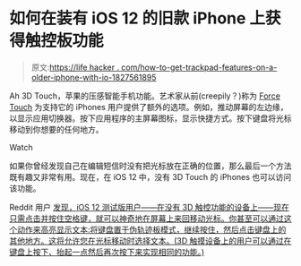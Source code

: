 # 如何在装有 iOS 12 的旧款 iPhone 上获得触控板功能

> 原文:[https://life hacker . com/how-to-get-trackpad-features-on-a-older-iphone-with-io-1827561895](https://lifehacker.com/how-to-get-trackpad-features-on-an-older-iphone-with-io-1827561895)

Ah 3D Touch，苹果的压感智能手机功能。艺术家从前(creepily？)称为 [Force Touch](https://lifehacker.com/everything-apple-announced-today-that-actually-matters-1690313457) 为支持它的 iPhones 用户提供了额外的选项。例如，推动屏幕的左边缘，以显示应用切换器。按下应用程序的主屏幕图标，显示快捷方式。按下键盘将光标移动到你想要的任何地方。

Watch

如果你曾经发现自己在编辑短信时没有把光标放在正确的位置，那么最后一个方法既有趣又非常有用。现在，在 iOS 12 中，没有 3D Touch 的 iPhones 也可以访问该功能。

Reddit 用户 [发现，iOS 12 测试版用户——在没有 3D 触控功能的设备上——现在只需点击并按住空格键，就可以神奇地在屏幕上来回移动光标。你甚至可以通过这个动作来高亮显示文本:将键盘置于伪轨迹板模式，继续按住，然后点击键盘上的其他地方。这将允许您在光标移动时选择文本。(3D 触摸设备上的用户可以通过在键盘上按下、抬起一点然后再次按下来实现相同的功能。)](https://www.reddit.com/r/apple/comments/8xdeyf/psa_for_those_testing_ios_12_with_a_device_with/?utm_content=comments&utm_medium=user&utm_source=reddit&utm_name=u_Ecks_)